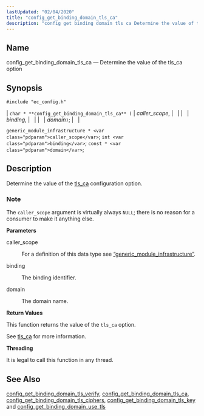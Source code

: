 ```yaml
---
lastUpdated: "02/04/2020"
title: "config_get_binding_domain_tls_ca"
description: "config get binding domain tls ca Determine the value of the tls ca option char config get binding domain tls ca caller scope binding domain generic module infrastructure caller scope int binding const domain Determine the value of the tls ca configuration option The caller scope argument is virtually always..."
---
```


<a name="apis.config_get_binding_domain_tls_ca"></a> 
## Name

config_get_binding_domain_tls_ca — Determine the value of the tls_ca option

## Synopsis

`#include "ec_config.h"`

| `char * **config_get_binding_domain_tls_ca** (` | <var class="pdparam">caller_scope</var>, |   |
|   | <var class="pdparam">binding</var>, |   |
|   | <var class="pdparam">domain</var>`)`; |   |

`generic_module_infrastructure * <var class="pdparam">caller_scope</var>`;
`int <var class="pdparam">binding</var>`;
`const * <var class="pdparam">domain</var>`;<a name="idp48636304"></a> 
## Description

Determine the value of the [tls_ca](/momentum/3/3-reference/conf-ref-tls-ca) configuration option.

### Note

The `caller_scope` argument is virtually always `NULL`; there is no reason for a consumer to make it anything else.

**<a name="idp48640176"></a> Parameters**

<dl class="variablelist">

<dt>caller_scope</dt>

<dd>

For a definition of this data type see [“generic_module_infrastructure”](/momentum/3/3-api/structs-generic-module-infrastructure).

</dd>

<dt>binding</dt>

<dd>

The binding identifier.

</dd>

<dt>domain</dt>

<dd>

The domain name.

</dd>

</dl>

**<a name="idp48647184"></a> Return Values**

This function returns the value of the `tls_ca` option.

See [tls_ca](/momentum/3/3-reference/conf-ref-tls-ca) for more information.

**<a name="idp48649792"></a> Threading**

It is legal to call this function in any thread.

<a name="idp48650896"></a> 
## See Also

[config_get_binding_domain_tls_verify](/momentum/3/3-api/apis-config-get-binding-domain-tls-verify), [config_get_binding_domain_tls_ca](/momentum/3/3-api/apis-config-get-binding-domain-tls-ca), [config_get_binding_domain_tls_ciphers](/momentum/3/3-api/apis-config-get-binding-domain-tls-ciphers), [config_get_binding_domain_tls_key](/momentum/3/3-api/apis-config-get-binding-domain-tls-key) and [config_get_binding_domain_use_tls](/momentum/3/3-api/apis-config-get-binding-domain-use-tls)